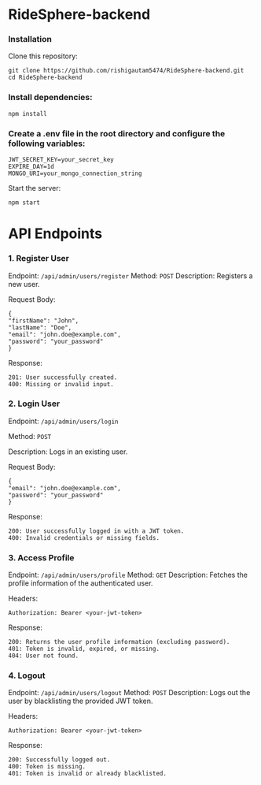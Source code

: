 # RideSphere-backend

### Installation

Clone this repository:

```
git clone https://github.com/rishigautam5474/RideSphere-backend.git
cd RideSphere-backend
```

### Install dependencies:

```
npm install
```

### Create a .env file in the root directory and configure the following variables:

```
JWT_SECRET_KEY=your_secret_key
EXPIRE_DAY=1d
MONGO_URI=your_mongo_connection_string
```

Start the server:

```
npm start
```

# API Endpoints

### 1. Register User

Endpoint: ``/api/admin/users/register``
Method: ``POST``
Description: Registers a new user.

Request Body:

```
{
"firstName": "John",
"lastName": "Doe",
"email": "john.doe@example.com",
"password": "your_password"
}
```

Response:

```
201: User successfully created.
400: Missing or invalid input.
```

### 2. Login User

Endpoint: ``/api/admin/users/login``

Method: ``POST``

Description: Logs in an existing user.

Request Body:

```
{
"email": "john.doe@example.com",
"password": "your_password"
}
```

Response:

```
200: User successfully logged in with a JWT token.
400: Invalid credentials or missing fields.
````

### 3. Access Profile

Endpoint: ``/api/admin/users/profile``
Method: ``GET``
Description: Fetches the profile information of the authenticated user.

Headers:

```
Authorization: Bearer <your-jwt-token>
```

Response:

```
200: Returns the user profile information (excluding password).
401: Token is invalid, expired, or missing.
404: User not found.
```

### 4. Logout
Endpoint: ``/api/admin/users/logout``
Method: ``POST``
Description: Logs out the user by blacklisting the provided JWT token.

Headers:

```
Authorization: Bearer <your-jwt-token>
```

Response:

```
200: Successfully logged out.
400: Token is missing.
401: Token is invalid or already blacklisted.
```
